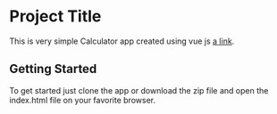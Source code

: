# Project Title

This is very simple Calculator app created using vue js [a link](https://vuejs.org/).

## Getting Started

To get started just clone the app or download the zip file and open the index.html file on your favorite browser.


